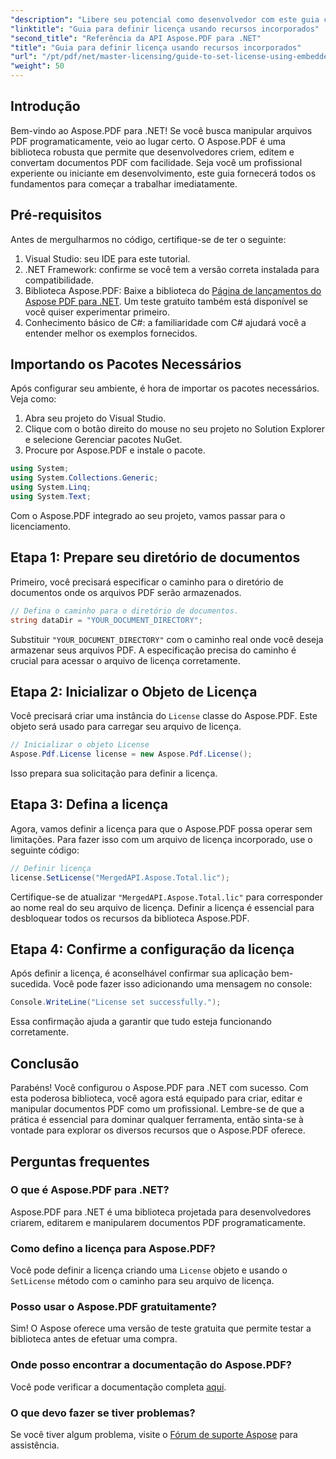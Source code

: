 ```yaml
---
"description": "Libere seu potencial como desenvolvedor com este guia completo do Aspose.PDF para .NET. Aprenda a criar, editar e manipular documentos PDF programaticamente, sem esforço. Este tutorial aborda os pré-requisitos e fornece instruções passo a passo."
"linktitle": "Guia para definir licença usando recursos incorporados"
"second_title": "Referência da API Aspose.PDF para .NET"
"title": "Guia para definir licença usando recursos incorporados"
"url": "/pt/pdf/net/master-licensing/guide-to-set-license-using-embedded-resource/"
"weight": 50
---
```


## Introdução

Bem-vindo ao Aspose.PDF para .NET! Se você busca manipular arquivos PDF programaticamente, veio ao lugar certo. O Aspose.PDF é uma biblioteca robusta que permite que desenvolvedores criem, editem e convertam documentos PDF com facilidade. Seja você um profissional experiente ou iniciante em desenvolvimento, este guia fornecerá todos os fundamentos para começar a trabalhar imediatamente.

## Pré-requisitos

Antes de mergulharmos no código, certifique-se de ter o seguinte:

1. Visual Studio: seu IDE para este tutorial.
2. .NET Framework: confirme se você tem a versão correta instalada para compatibilidade.
3. Biblioteca Aspose.PDF: Baixe a biblioteca do [Página de lançamentos do Aspose PDF para .NET](https://releases.aspose.com/pdf/net/). Um teste gratuito também está disponível se você quiser experimentar primeiro.
4. Conhecimento básico de C#: a familiaridade com C# ajudará você a entender melhor os exemplos fornecidos.

## Importando os Pacotes Necessários

Após configurar seu ambiente, é hora de importar os pacotes necessários. Veja como:

1. Abra seu projeto do Visual Studio.
2. Clique com o botão direito do mouse no seu projeto no Solution Explorer e selecione Gerenciar pacotes NuGet.
3. Procure por Aspose.PDF e instale o pacote.

```csharp
using System;
using System.Collections.Generic;
using System.Linq;
using System.Text;
```

Com o Aspose.PDF integrado ao seu projeto, vamos passar para o licenciamento.

## Etapa 1: Prepare seu diretório de documentos

Primeiro, você precisará especificar o caminho para o diretório de documentos onde os arquivos PDF serão armazenados.

```csharp
// Defina o caminho para o diretório de documentos.
string dataDir = "YOUR_DOCUMENT_DIRECTORY";
```

Substituir `"YOUR_DOCUMENT_DIRECTORY"` com o caminho real onde você deseja armazenar seus arquivos PDF. A especificação precisa do caminho é crucial para acessar o arquivo de licença corretamente.

## Etapa 2: Inicializar o Objeto de Licença

Você precisará criar uma instância do `License` classe do Aspose.PDF. Este objeto será usado para carregar seu arquivo de licença.

```csharp
// Inicializar o objeto License
Aspose.Pdf.License license = new Aspose.Pdf.License();
```

Isso prepara sua solicitação para definir a licença.

## Etapa 3: Defina a licença

Agora, vamos definir a licença para que o Aspose.PDF possa operar sem limitações. Para fazer isso com um arquivo de licença incorporado, use o seguinte código:

```csharp
// Definir licença
license.SetLicense("MergedAPI.Aspose.Total.lic");
```

Certifique-se de atualizar `"MergedAPI.Aspose.Total.lic"` para corresponder ao nome real do seu arquivo de licença. Definir a licença é essencial para desbloquear todos os recursos da biblioteca Aspose.PDF.

## Etapa 4: Confirme a configuração da licença

Após definir a licença, é aconselhável confirmar sua aplicação bem-sucedida. Você pode fazer isso adicionando uma mensagem no console:

```csharp
Console.WriteLine("License set successfully.");
```

Essa confirmação ajuda a garantir que tudo esteja funcionando corretamente.

## Conclusão

Parabéns! Você configurou o Aspose.PDF para .NET com sucesso. Com esta poderosa biblioteca, você agora está equipado para criar, editar e manipular documentos PDF como um profissional. Lembre-se de que a prática é essencial para dominar qualquer ferramenta, então sinta-se à vontade para explorar os diversos recursos que o Aspose.PDF oferece.

## Perguntas frequentes

### O que é Aspose.PDF para .NET?
Aspose.PDF para .NET é uma biblioteca projetada para desenvolvedores criarem, editarem e manipularem documentos PDF programaticamente.

### Como defino a licença para Aspose.PDF?
Você pode definir a licença criando uma `License` objeto e usando o `SetLicense` método com o caminho para seu arquivo de licença.

### Posso usar o Aspose.PDF gratuitamente?
Sim! O Aspose oferece uma versão de teste gratuita que permite testar a biblioteca antes de efetuar uma compra.

### Onde posso encontrar a documentação do Aspose.PDF?
Você pode verificar a documentação completa [aqui](https://reference.aspose.com/pdf/net/).

### O que devo fazer se tiver problemas?
Se você tiver algum problema, visite o [Fórum de suporte Aspose](https://forum.aspose.com/c/pdf/10) para assistência.